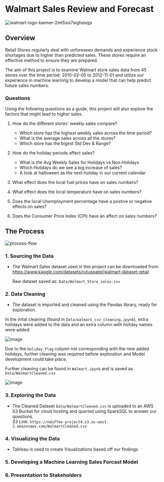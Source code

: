 # Walmart Sales Review and Forecast
![walmart-logo-banner-2mt5sis7wghasqjs](https://github.com/nicduffee/project-4/assets/91498217/d3669dbf-7fde-4b4a-af03-a2bca05f3b92)



## Overview
Retail Stores regularly deal with unforeseen demands and experience stock shortages due to higher than predicted sales. These stores require an effective method to ensure they are prepared.</br>

The aim of this project is to examine Walmart store sales data from 45 stores over the time period: 2010-02-05 to 2012-11-01 and utilize our experience in machine learning to develop a model that can help predict future sales numbers.</br>

### Questions
Using the following questions as a guide, this project will also explore the factors that might lead to higher sales.
 
1. How do the different stores' weekly sales compare?
    - Which store has the highest weekly sales across the time period?
    - What is the average sales across all the stores?
    - Which store has the bigest Std Dev & Range?

2. How do the holiday periods affect sales?
    - What is the Avg Weekly Sales for Holidays vs Non Holidays
    - Which Holidays do we see a big increase of sales?
    - A look at halloween as the next holiday in our current calendar

3. What effect does the local fuel prices have on sales numbers?

4. What effect does the local temperature have on sales numbers?

5. Does the local Unemployment percentage have a postive or negative effects on sales?

6. Does the Consumer Price Index (CPI) have an affect on sales numbers?

## The Process
![process-flow](https://github.com/nicduffee/project-4/assets/91498217/83b8b5a5-6e5c-4b82-82f8-91722928a201)

### 1. Sourcing the Data
- The Walmart Sales dataset used in this project can be downloaded from: </br>
   https://www.kaggle.com/datasets/rutuspatel/walmart-dataset-retail</br>

   Raw dataset saved as: `Data/Walmart_Store_sales.csv`

### 2. Data Cleaning
- The dataset is imported and cleaned using the Pandas library, ready for exploration.

In the inital cleaning (found in `Data/walmart_csv_cleaning.ipynb`), extra holidays were added to the data and an extra column with holiday names were added: </br>

![image](https://github.com/nicduffee/project-4/assets/91498217/7d36f4b0-6e31-4d8f-9b18-504b289b7fcb) </br>

Due to the `Holiday_Flag` column not corresponding with the new added holidays, further cleaning was required before exploration and Model development could take place.</br>

Further cleaning can be found in `Walmart.ipynb` and is saved as `Data/WalmartCleaned.csv`

![image](https://github.com/nicduffee/project-4/assets/91498217/6b39e33a-43ce-49b7-9c30-b4c3b8f02c23)


### 3. Exploring the Data
- The Cleaned Dataset `Data/WalmartCleaned.csv` is uploaded to an AWS S3 Bucket for cloud hosting and queried using SparkSQL to answer our questions. </br>
_S3 Link:_ `https://nduffee-project4.s3.us-west-2.amazonaws.com/WalmartCleaned.csv`


### 4. Visualizing the Data
- Tableau is used to create Visualizations based off our findings

### 5. Developing a Machine Learning Sales Forcast Model

### 6. Presentation to Stakeholders
